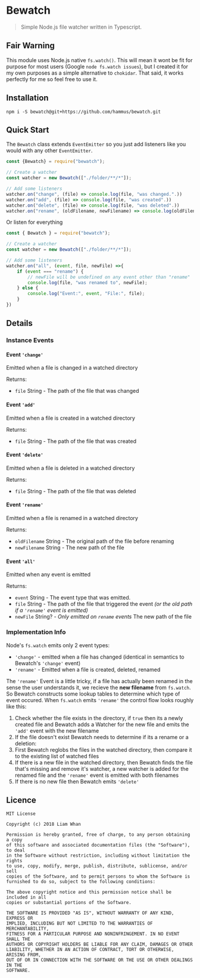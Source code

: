 # Bewatch
> Simple Node.js file watcher written in Typescript. 

## Fair Warning
This module uses Node.js native `fs.watch()`. This will mean it wont be fit for purpose for most users (Google `node fs.watch issues`), but I created it for my own purposes as a simple alternative to `chokidar`.
That said, it works perfectly for me so feel free to use it.


## Installation

```shell
npm i -S bewatch@git+https://github.com/hammus/bewatch.git
```
## Quick Start

The `Bewatch` class extends `EventEmitter` so you just add listeners like you would with any other `EventEmitter`. 
```javascript
const {Bewatch} = require("bewatch");

// Create a watcher
const watcher = new Bewatch(["./folder/**/*"]);

// Add some listeners
watcher.on("change", (file) => console.log(file, "was changed.".))
watcher.on("add", (file) => console.log(file, "was created".))
watcher.on("delete", (file) => console.log(file, "was deleted".))
watcher.on("rename", (oldFilename, newFilename) => console.log(oldFilename, "was renamed to", newFilename));
```

Or listen for everything

```javascript
const { Bewatch } = require("bewatch");

// Create a watcher
const watcher = new Bewatch(["./folder/**/*"]);

// Add some listeners
watcher.on("all", (event, file, newFile) =>{
    if (event === "rename") { 
        // newFile will be undefined on any event other than "rename"
        console.log(file, "was renamed to", newFile); 
    } else {
        console.log("Event:", event, "File:", file);
    }
})

```

## Details
### Instance Events

#### Event `'change'`
Emitted when a file is changed in a watched directory

Returns:
* `file` String - The path of the file that was changed


#### Event `'add'` 
Emitted when a file is created in a watched directory

Returns:
* `file` String - The path of the file that was created


#### Event `'delete'` 
Emitted when a file is deleted in a watched directory

Returns:
* `file` String - The path of the file that was deleted


#### Event `'rename'` 
Emitted when a file is renamed in a watched directory

Returns:
* `oldFilename` String - The original path of the file before renaming
* `newFilename` String - The new path of the file

#### Event `'all'` 
Emitted when any event is emitted

Returns:
* `event` String - The event type that was emitted.
* `file` String - The path of the file that triggered the event *(or the old path if a `'rename'` event is emitted)*
* `newFile` String? - *Only emitted on `rename` events* The new path of the file


### Implementation Info

Node's `fs.watch` emits only 2 event types:
* `'change'` - emitted when a file has changed (identical in semantics to Bewatch's `'change'` event)
* `'rename'` - Emitted when a file is created, deleted, renamed

The `'rename'` Event is a little tricky, if a file has actually been renamed in the sense the user understands it, we recieve the **new filename** from `fs.watch`.
So Bewatch constructs some lookup tables to determine which type of event occured. When `fs.watch` emits `'rename'` the control flow looks roughly like this:

1. Check whether the file exists in the directory, if `true` then its a newly created file and Bewatch adds a Watcher for the new file and emits the `'add'` event with the new filename
2. If the file doesn't exist Bewatch needs to determine if its a rename or a deletion:
3. First Bewatch reglobs the files in the watched directory, then compare it to the existing list of watched files
4. If there is a new file in the watched directory, then Bewatch finds the file that's missing and remove it's watcher, a new watcher is added for the renamed file and the `'rename'` event is emitted with both filenames
5. If there is no new file then Bewatch emits `'delete'`


## Licence
```
MIT License

Copyright (c) 2018 Liam Whan

Permission is hereby granted, free of charge, to any person obtaining a copy
of this software and associated documentation files (the "Software"), to deal
in the Software without restriction, including without limitation the rights
to use, copy, modify, merge, publish, distribute, sublicense, and/or sell
copies of the Software, and to permit persons to whom the Software is
furnished to do so, subject to the following conditions:

The above copyright notice and this permission notice shall be included in all
copies or substantial portions of the Software.

THE SOFTWARE IS PROVIDED "AS IS", WITHOUT WARRANTY OF ANY KIND, EXPRESS OR
IMPLIED, INCLUDING BUT NOT LIMITED TO THE WARRANTIES OF MERCHANTABILITY,
FITNESS FOR A PARTICULAR PURPOSE AND NONINFRINGEMENT. IN NO EVENT SHALL THE
AUTHORS OR COPYRIGHT HOLDERS BE LIABLE FOR ANY CLAIM, DAMAGES OR OTHER
LIABILITY, WHETHER IN AN ACTION OF CONTRACT, TORT OR OTHERWISE, ARISING FROM,
OUT OF OR IN CONNECTION WITH THE SOFTWARE OR THE USE OR OTHER DEALINGS IN THE
SOFTWARE.
```


